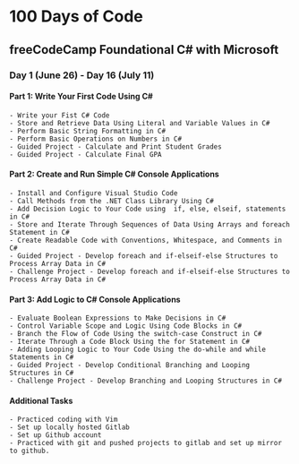 # 100 Days of Code

## freeCodeCamp Foundational C# with Microsoft
### Day 1 (June 26) - Day 16 (July 11)

#### Part 1: Write Your First Code Using C#
	- Write your Fist C# Code
	- Store and Retrieve Data Using Literal and Variable Values in C#
	- Perform Basic String Formatting in C#
	- Perform Basic Operations on Numbers in C#
	- Guided Project - Calculate and Print Student Grades
	- Guided Project - Calculate Final GPA

#### Part 2: Create and Run Simple C# Console Applications
	- Install and Configure Visual Studio Code
	- Call Methods from the .NET Class Library Using C#
	- Add Decision Logic to Your Code using  if, else, elseif, statements in C#
	- Store and Iterate Through Sequences of Data Using Arrays and foreach Statement in C#
	- Create Readable Code with Conventions, Whitespace, and Comments in C#
	- Guided Project - Develop foreach and if-elseif-else Structures to Process Array Data in C#
	- Challenge Project - Develop foreach and if-elseif-else Structures to Process Array Data in C#

#### Part 3: Add Logic to C# Console Applications
	- Evaluate Boolean Expressions to Make Decisions in C#
	- Control Variable Scope and Logic Using Code Blocks in C#
	- Branch the Flow of Code Using the switch-case Construct in C#
	- Iterate Through a Code Block Using the for Statement in C#
	- Adding Looping Logic to Your Code Using the do-while and while Statements in C#
	- Guided Project - Develop Conditional Branching and Looping Structures in C#
	- Challenge Project - Develop Branching and Looping Structures in C# 

#### Additional Tasks
	- Practiced coding with Vim
	- Set up locally hosted Gitlab
	- Set up Github account
	- Practiced with git and pushed projects to gitlab and set up mirror to github.